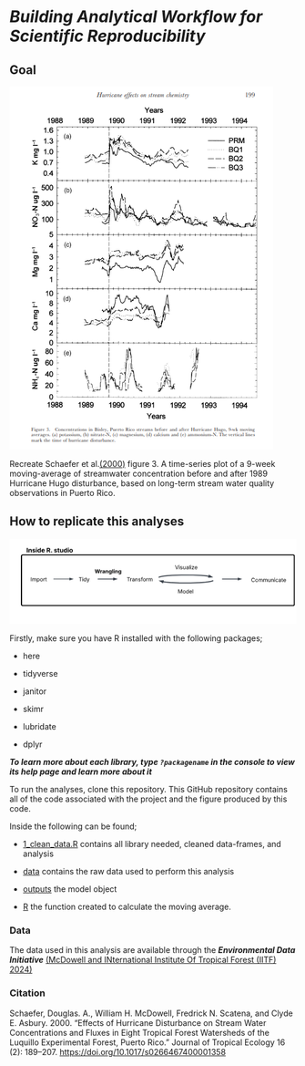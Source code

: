 # ***Building Analytical Workflow for Scientific Reproducibility***

## Goal
![**Figure 3.**](images/Schaeferet.alfig3.png)

Recreate Schaefer et al.[(2000)](https://doi.org/10.1017/s0266467400001358) figure 3. A time-series plot of a 9-week moving-average of streamwater concentration before and after 1989 Hurricane Hugo disturbance, based on long-term stream water quality observations in Puerto Rico.

## How to replicate this analyses
![**Flowchart**](images/workflowimage.png)

Firstly, make sure you have R installed with the following packages;

- here

- tidyverse

- janitor

- skimr

- lubridate

- dplyr

***To learn more about each library, type `?packagename` in the console to view its help page and learn more about it***

To run the analyses, clone this repository.
This GitHub repository contains all of the code associated with the project and the figure produced by this code.

Inside the following can be found;

-  [1_clean_data.R](https://github.com/IIDonaji/eds214-Repro/blob/3558ebb07ed4468eb3d0d3b50aaa8919114f908a/1_clean_data.R) 
contains all library needed, cleaned data-frames, and analysis

- [data](https://github.com/IIDonaji/eds214-Repro/tree/3558ebb07ed4468eb3d0d3b50aaa8919114f908a/data)
contains the raw data used to perform this analysis 


- [outputs](https://github.com/IIDonaji/eds214-Repro/tree/3558ebb07ed4468eb3d0d3b50aaa8919114f908a/outputs)
the model object

- [R](https://github.com/IIDonaji/eds214-Repro/tree/3558ebb07ed4468eb3d0d3b50aaa8919114f908a/R)
the function created to calculate the moving average. 

### Data
The data used in this analysis are available through the ***Environmental Data Initiative*** [(McDowell and INternational Institute Of Tropical Forest (IITF) 2024)](https://portal.edirepository.org/nis/mapbrowse?packageid=knb-lter-luq.20.4923064)


### Citation

Schaefer, Douglas. A., William H. McDowell, Fredrick N. Scatena, and Clyde E. Asbury. 2000. “Effects of Hurricane Disturbance on Stream Water Concentrations and Fluxes in Eight Tropical Forest Watersheds of the Luquillo Experimental Forest, Puerto Rico.” Journal of Tropical Ecology 16 (2): 189–207. <https://doi.org/10.1017/s0266467400001358>
